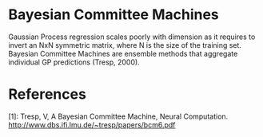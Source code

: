# Bayesian Committee Machines

Gaussian Process regression scales poorly with dimension as it requires to invert an NxN symmetric matrix, where N is the size of the training set. Bayesian Committee Machines are ensemble methods that aggregate individual GP predictions (Tresp, 2000).


# References 

[1]: Tresp, V, A Bayesian Committee Machine, Neural Computation. http://www.dbs.ifi.lmu.de/~tresp/papers/bcm6.pdf

